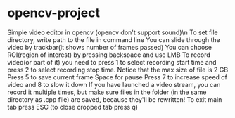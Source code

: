 # opencv-project
Simple video editor in opencv (opencv don't support sound)\n
To set file directory, write path to the file in command line
You can slide through the video by trackbar(it shows number of frames passed)
You can choose ROI(region of interest) by pressing backspace and use LMB
To record video(or part of it) you need to press 1 to select recording start time and press 2 to select recording stop time. Notice that the max size of file is 2 GB
Press 5 to save current frame
Space for pause
Press 7 to increase speed of video and 8 to slow it down
If you have launched a video stream, you can record it multiple times, but make sure files in the folder (in the same directory as .cpp file) are saved, because they'll be rewritten!
To exit main tab press ESC (to close cropped tab press q)
